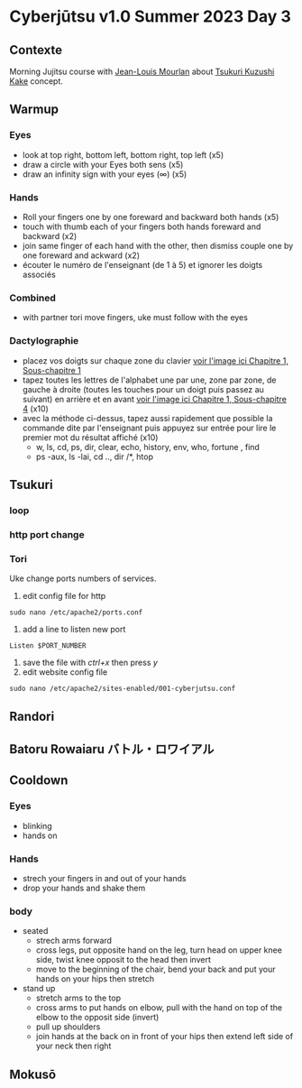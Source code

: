 # Cyberjūtsu v1.0 Summer 2023 Day 3

## Contexte

Morning Jujitsu course with [Jean-Louis
Mourlan](https://fr.linkedin.com/in/jean-louis-mourlan-30454986) about [Tsukuri
Kuzushi Kake](../../glossary.md#tsukuri-kusushi-kake) concept.

## Warmup

### Eyes

* look at top right, bottom left, bottom right, top left (x5)
* draw a circle with your Eyes both sens (x5)
* draw an infinity sign with your eyes (∞) (x5)

### Hands

* Roll your fingers one by one foreward and backward both hands (x5)
* touch with thumb each of your fingers both hands foreward and backward (x2)
* join same finger of each hand with the other, then dismiss couple one by one
foreward and ackward (x2)
* écouter le numéro de l'enseignant (de 1 à 5) et ignorer les doigts associés

### Combined

* with partner tori move fingers, uke must follow with the eyes

### Dactylographie

* placez vos doigts sur chaque zone du clavier [voir l'image ici Chapitre 1,
Sous-chapitre 1](https://www.wikihow.com/Type#Learning-to-Type)
* tapez toutes les lettres de l'alphabet une par une, zone par zone, de gauche à
droite (toutes les touches pour un doigt puis passez au suivant) en arrière et
en avant [voir l'image ici Chapitre 1, Sous-chapitre
4](https://www.wikihow.com/Type#Learning-to-Type) (x10)
* avec la méthode ci-dessus, tapez aussi rapidement que possible la commande dite
par l'enseignant puis appuyez sur entrée pour lire le premier mot du résultat
affiché (x10)
   * w, ls, cd, ps, dir, clear, echo, history, env, who, fortune , find
   * ps -aux, ls -lai, cd .., dir /*, htop

## Tsukuri

### loop

### http port change

### Tori

Uke change ports numbers of services.

1. edit config file for http

```
sudo nano /etc/apache2/ports.conf
```

1. add a line to listen new port

```
Listen $PORT_NUMBER
```

1. save the file with *ctrl+x* then press *y*
1. edit website config file

```
sudo nano /etc/apache2/sites-enabled/001-cyberjutsu.conf
```

## Randori

## Batoru Rowaiaru バトル・ロワイアル

## Cooldown

### Eyes

* blinking
* hands on

### Hands

* strech your fingers in and out of your hands
* drop your hands and shake them

### body

* seated
   * strech arms forward
   * cross legs, put opposite hand on the leg, turn head on upper knee side, twist
knee opposit to the head then invert
   * move to the beginning of the chair, bend your back and put your hands on your
hips then stretch
* stand up
   * stretch arms to the top
   * cross arms to put hands on elbow, pull with the hand on top of the elbow to the
opposit side (invert)
   * pull up shoulders
   * join hands at the back on in front of your hips then extend left side of your
neck then right

## Mokusō
